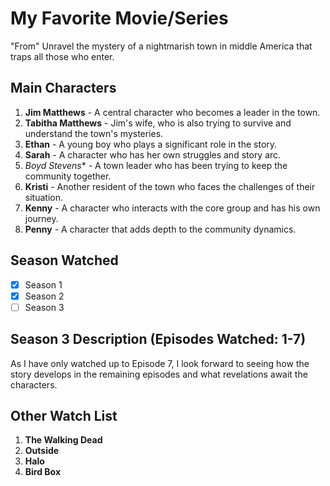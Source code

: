 # My Favorite Movie/Series

"From" Unravel the mystery of a nightmarish town in middle America that traps all those who enter.

## Main Characters

1. **Jim Matthews** - A central character who becomes a leader in the town.
2. **Tabitha Matthews** - Jim's wife, who is also trying to survive and understand the town's mysteries.
3. **Ethan** - A young boy who plays a significant role in the story.
4. **Sarah** - A character who has her own struggles and story arc.
5. *Boyd Stevens** - A town leader who has been trying to keep the community together.
6. **Kristi** - Another resident of the town who faces the challenges of their situation.
7. **Kenny** - A character who interacts with the core group and has his own journey.
8. **Penny** - A character that adds depth to the community dynamics.

## Season Watched

- [x] Season 1
- [x] Season 2
- [ ] Season 3

## Season 3 Description (Episodes Watched: 1-7)

As I have only watched up to Episode 7, I look forward to seeing how the story develops in the remaining episodes and what revelations await the characters.

## Other Watch List

1. **The Walking Dead**
2. **Outside**
3. **Halo**
4. **Bird Box**
